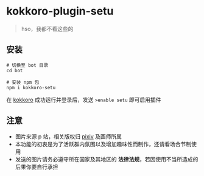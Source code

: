 # kokkoro-plugin-setu

> hso，我都不看这些的

## 安装

``` shell
# 切换至 bot 目录
cd bot

# 安装 npm 包
npm i kokkoro-setu
```

在 [kokkoro](https://github.com/kokkorojs/kokkoro) 成功运行并登录后，发送 `>enable setu` 即可启用插件

## 注意

- 图片来源 p 站，相关版权归 [pixiv](https://www.pixiv.net/) 及画师所属
- 本功能的初衷是为了活跃群内氛围以及增加趣味性而制作，还请看场合节制使用
- 发送的图片请务必遵守所在国家及其地区的 **法律法规**，若因使用不当所造成的后果你要自行承担